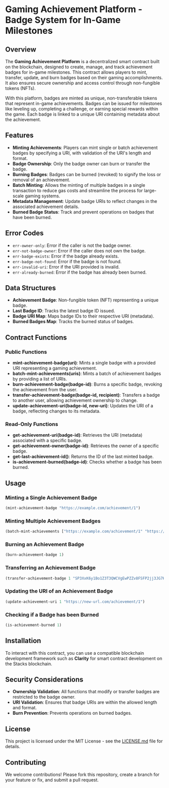 # Gaming Achievement Platform - Badge System for In-Game Milestones

## Overview
The **Gaming Achievement Platform** is a decentralized smart contract built on the blockchain, designed to create, manage, and track achievement badges for in-game milestones. This contract allows players to mint, transfer, update, and burn badges based on their gaming accomplishments. It also ensures secure ownership and access control through non-fungible tokens (NFTs).

With this platform, badges are minted as unique, non-transferable tokens that represent in-game achievements. Badges can be issued for milestones like leveling up, completing a challenge, or earning special rewards within the game. Each badge is linked to a unique URI containing metadata about the achievement.

## Features
- **Minting Achievements**: Players can mint single or batch achievement badges by specifying a URI, with validation of the URI's length and format.
- **Badge Ownership**: Only the badge owner can burn or transfer the badge.
- **Burning Badges**: Badges can be burned (revoked) to signify the loss or removal of an achievement.
- **Batch Minting**: Allows the minting of multiple badges in a single transaction to reduce gas costs and streamline the process for large-scale gaming systems.
- **Metadata Management**: Update badge URIs to reflect changes in the associated achievement details.
- **Burned Badge Status**: Track and prevent operations on badges that have been burned.

## Error Codes
- `err-owner-only`: Error if the caller is not the badge owner.
- `err-not-badge-owner`: Error if the caller does not own the badge.
- `err-badge-exists`: Error if the badge already exists.
- `err-badge-not-found`: Error if the badge is not found.
- `err-invalid-uri`: Error if the URI provided is invalid.
- `err-already-burned`: Error if the badge has already been burned.

## Data Structures
- **Achievement Badge**: Non-fungible token (NFT) representing a unique badge.
- **Last Badge ID**: Tracks the latest badge ID issued.
- **Badge URI Map**: Maps badge IDs to their respective URI (metadata).
- **Burned Badges Map**: Tracks the burned status of badges.

## Contract Functions

### Public Functions
- **mint-achievement-badge(uri)**: Mints a single badge with a provided URI representing a gaming achievement.
- **batch-mint-achievements(uris)**: Mints a batch of achievement badges by providing a list of URIs.
- **burn-achievement-badge(badge-id)**: Burns a specific badge, revoking the achievement from the user.
- **transfer-achievement-badge(badge-id, recipient)**: Transfers a badge to another user, allowing achievement ownership to change.
- **update-achievement-uri(badge-id, new-uri)**: Updates the URI of a badge, reflecting changes to its metadata.

### Read-Only Functions
- **get-achievement-uri(badge-id)**: Retrieves the URI (metadata) associated with a specific badge.
- **get-achievement-owner(badge-id)**: Retrieves the owner of a specific badge.
- **get-last-achievement-id()**: Returns the ID of the last minted badge.
- **is-achievement-burned(badge-id)**: Checks whether a badge has been burned.

## Usage

### Minting a Single Achievement Badge
```clojure
(mint-achievement-badge "https://example.com/achievement/1")
```

### Minting Multiple Achievement Badges
```clojure
(batch-mint-achievements ["https://example.com/achievement/1" "https://example.com/achievement/2"])
```

### Burning an Achievement Badge
```clojure
(burn-achievement-badge 1)
```

### Transferring an Achievement Badge
```clojure
(transfer-achievement-badge 1 "SP3XxK6y1Bo1Z3T3QWCVgEwPZZv8FSFP2jj3JG7K")
```

### Updating the URI of an Achievement Badge
```clojure
(update-achievement-uri 1 "https://new-url.com/achievement/1")
```

### Checking if a Badge has been Burned
```clojure
(is-achievement-burned 1)
```

## Installation

To interact with this contract, you can use a compatible blockchain development framework such as **Clarity** for smart contract development on the Stacks blockchain.

## Security Considerations
- **Ownership Validation**: All functions that modify or transfer badges are restricted to the badge owner.
- **URI Validation**: Ensures that badge URIs are within the allowed length and format.
- **Burn Prevention**: Prevents operations on burned badges.

## License
This project is licensed under the MIT License - see the [LICENSE.md](LICENSE.md) file for details.

## Contributing
We welcome contributions! Please fork this repository, create a branch for your feature or fix, and submit a pull request.
